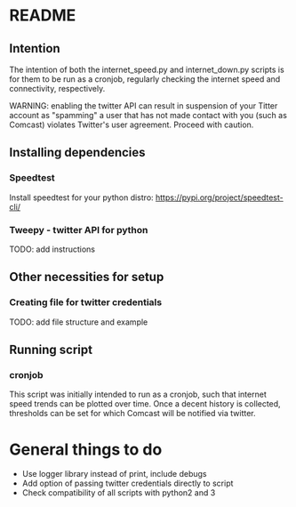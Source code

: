 # README
## Intention
The intention of both the internet_speed.py and internet_down.py scripts is
for them to be run as a cronjob, regularly checking the internet speed and
connectivity, respectively.

WARNING: enabling the twitter API can result in suspension of your Titter
account as "spamming" a user that has not made contact with you (such as
Comcast) violates Twitter's user agreement. Proceed with caution.

## Installing dependencies
### Speedtest
Install speedtest for your python distro: https://pypi.org/project/speedtest-cli/

### Tweepy - twitter API for python
TODO: add instructions

## Other necessities for setup
### Creating file for twitter credentials
TODO: add file structure and example

## Running script
### cronjob
This script was initially intended to run as a cronjob, such that internet
speed trends can be plotted over time. Once a decent history is collected,
thresholds can be set for which Comcast will be notified via twitter.


# General things to do
* Use logger library instead of print, include debugs
* Add option of passing twitter credentials directly to script
* Check compatibility of all scripts with python2 and 3
